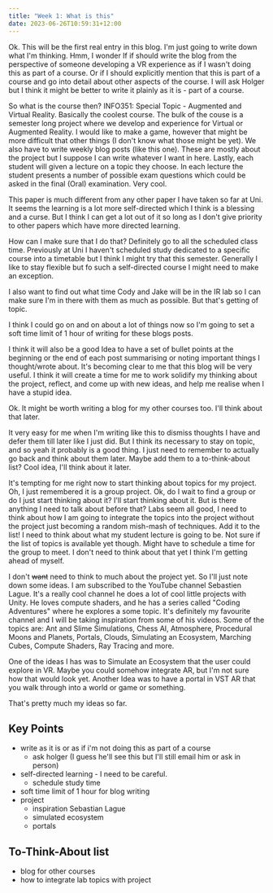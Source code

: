 ```yaml
---
title: "Week 1: What is this"
date: 2023-06-26T10:59:31+12:00
---
```


Ok. This will be the first real entry in this blog. I'm just going to write down what I'm thinking. Hmm, I wonder If if should write the blog from the perspective of someone developing a VR experience as if I wasn't doing this as part of a course. Or if I should explicitly mention that this is part of a course and go into detail about other aspects of the course. I will ask Holger but I think it might be better to write it plainly as it is - part of a course. 

So what is the course then? INFO351: Special Topic - Augmented and Virtual Reality. Basically the coolest course. The bulk of the couse is a semester long project where we develop and experience for Virtual or Augmented Reality. I would like to make a game, however that might be more difficult that other things (I don't know what those might be yet). We also have to write weekly blog posts (like this one). These are mostly about the project but I suppose I can write whatever I want in here. Lastly, each student will given a lecture on a topic they choose. In each lecture the student presents a number of possible exam questions which could be asked in the final (Oral) examination. Very cool. 

This paper is much different from any other paper I have taken so far at Uni. It seems the learning is a lot more self-directed which I think is a blessing and a curse. But I think I can get a lot out of it so long as I don't give priority to other papers which have more directed learning.

How can I make sure that I do that? Definitely go to all the scheduled class time. Previously at Uni I haven't scheduled study dedicated to a specific course into a timetable but I think I might try that this semester. Generally I like to stay flexible but fo such a self-directed course I might need to make an exception.

I also want to find out what time Cody and Jake will be in the IR lab so I can make sure I'm in there with them as much as possible. But that's getting of topic.

I think I could go on and on about a lot of things now so I'm going to set a soft time limit of 1 hour of writing for these blogs posts.

I think it will also be a good Idea to have a set of bullet points at the beginning or the end of each post summarising or noting important things I thought/wrote about. It's becoming clear to me that this blog will be very useful. I think it will create a time for me to work solidify my thinking about the project, reflect, and come up with new ideas, and help me realise when I have a stupid idea.

Ok. It might be worth writing a blog for my other courses too. I'll think about that later. 

It very easy for me when I'm writing like this to dismiss thoughts I have and defer them till later like I just did. But I think its necessary to stay on topic, and so yeah it probably is a good thing. I just need to remember to actually go back and think about them later. Maybe add them to a to-think-about list? Cool idea, I'll think about it later.

It's tempting for me right now to start thinking about topics for my project. Oh, I just remembered it is a group project. Ok, do I wait to find a group or do I just start thinking about it? I'll start thinking about it. But is there anything I need to talk about before that? Labs seem all good, I need to think about how I am going to integrate the topics into the project without the project just becoming a random mish-mash of techniques. Add it to the list! I need to think about what my student lecture is going to be. Not sure if the list of topics is available yet though. Might have to schedule a time for the group to meet. I don't need to think about that yet I think I'm getting ahead of myself.

I don't ~~want~~ need to think to much about the project yet. So I'll just note down some ideas. I am subscribed to the YouTube channel Sebastien Lague. It's a really cool channel he does a lot of cool little projects with Unity. He loves compute shaders, and he has a series called "Coding Adventures" where he explores a some topic. It's definitely my favourite channel and I will be taking inspiration from some of his videos.  Some of the topics are: Ant and Slime Simulations, Chess AI, Atmosphere, Procedural Moons and Planets, Portals, Clouds, Simulating an Ecosystem, Marching Cubes, Compute Shaders, Ray Tracing and more.

One of the ideas I has was to Simulate an Ecosystem that the user could explore in VR. Maybe you could somehow integrate AR, but I'm not sure how that would look yet. Another Idea was to have a portal in VST AR that you walk through into a world or game or something.

That's pretty much my ideas so far.

## Key Points
- write as it is or as if i'm not doing this as part of a course
  - ask holger (I guess he'll see this but I'll still email him or ask in person)
- self-directed learning - I need to be careful. 
  - schedule study time 
- soft time limit of 1 hour for blog writing
- project
  - inspiration Sebastian Lague
  - simulated ecosystem
  - portals

## To-Think-About list
- blog for other courses
- how to integrate lab topics with project
